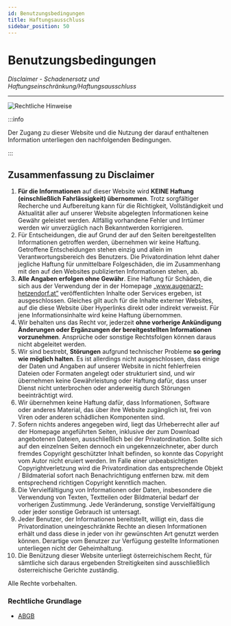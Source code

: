```yaml
---
id: Benutzungsbedingungen
title: Haftungsausschluss
sidebar_position: 50
---
```


# Benutzungsbedingungen

*Disclaimer - Schadenersatz und Haftungseinschränkung/Haftungsausschluss*

------

![Rechtliche Hinweise](/img/teaser/Rechtliche-Hinweise-Bild-5.png)

:::info

Der Zugang zu dieser Website und die Nutzung der darauf enthaltenen Information unterliegen den nachfolgenden Bedingungen.

:::

## Zusammenfassung zu Disclaimer

1. **Für die Informationen** auf dieser Website wird **KEINE Haftung  (einschließlich Fahrlässigkeit) übernommen**. Trotz sorgfältiger Recherche und Aufbereitung kann für die Richtigkeit, Vollständigkeit und Aktualität aller auf unserer Website abgelegten Informationen keine Gewähr geleistet werden. Allfällig vorhandene Fehler und Irrtümer werden wir unverzüglich nach Bekanntwerden korrigieren.
2. Für Entscheidungen, die auf Grund der auf den Seiten bereitgestellten Informationen getroffen werden, übernehmen wir keine Haftung. Getroffene Entscheidungen stehen einzig und allein im Verantwortungsbereich des Benutzers. Die Privatordination lehnt daher jegliche Haftung für unmittelbare Folgeschäden, die im Zusammenhang mit den auf  den Websites publizierten Informationen stehen, ab.
3. **Alle Angaben erfolgen ohne Gewähr**. Eine Haftung für Schäden, die sich aus der Verwendung der in der Homepage „www.augenarzt-hetzendorf.at” veröffentlichten Inhalte oder Services ergeben, ist ausgeschlossen. Gleiches gilt auch für die Inhalte externer Websites, auf die diese Website über Hyperlinks direkt oder indirekt verweist. Für jene Informationsinhalte wird keine Haftung übernommen.
4. Wir behalten uns das Recht vor, jederzeit **ohne vorherige Ankündigung Änderungen oder Ergänzungen der bereitgestellten Informationen vorzunehmen**. Ansprüche oder sonstige  Rechtsfolgen können daraus nicht abgeleitet werden.
5. Wir sind bestrebt, **Störungen** aufgrund technischer Probleme **so gering wie möglich halten**. Es ist allerdings nicht ausgeschlossen, dass einige der Daten und Angaben auf unserer Website in nicht fehlerfreien Dateien oder Formaten angelegt oder strukturiert sind, und wir übernehmen keine Gewährleistung oder Haftung dafür, dass unser Dienst nicht unterbrochen oder anderweitig durch Störungen beeinträchtigt wird.
6. Wir übernehmen keine Haftung dafür, dass Informationen, Software oder anderes Material, das über ihre Website zugänglich ist, frei von Viren oder anderen schädlichen Komponenten  sind.
7. Sofern nichts anderes angegeben wird, liegt das Urheberrecht aller auf  der Homepage angeführten Seiten, inklusive der zum Download angebotenen Dateien, ausschließlich bei der Privatordination. Sollte sich auf den einzelnen Seiten dennoch ein ungekennzeichneter,  aber durch fremdes Copyright geschützter Inhalt befinden, so konnte das Copyright vom Autor nicht eruiert werden. Im Falle einer unbeabsichtigten Copyrightverletzung wird die Privatordination das entsprechende Objekt / Bildmaterial sofort nach Benachrichtigung entfernen bzw. mit dem entsprechend richtigen Copyright kenntlich machen.
8. Die Vervielfältigung von Informationen oder Daten, insbesondere die Verwendung von Texten, Textteilen oder Bildmaterial bedarf der vorherigen Zustimmung. Jede Veränderung, sonstige Vervielfältigung oder jeder sonstige Gebrauch ist untersagt.
9. Jeder Benutzer, der Informationen bereitstellt, willigt ein, dass die Privatordination uneingeschränkte Rechte an diesen Informationen erhält und dass diese in jeder von ihr gewünschten Art genutzt werden können. Derartige vom Benutzer zur Verfügung gestellte Informationen unterliegen nicht der Geheimhaltung.
10. Die Benützung dieser Website unterliegt österreichischem Recht, für sämtliche sich daraus ergebenden Streitigkeiten sind ausschließlich österreichische Gerichte zuständig.

Alle Rechte vorbehalten.



### Rechtliche Grundlage

- [ABGB](https://www.jusline.at/gesetz/abgb)
